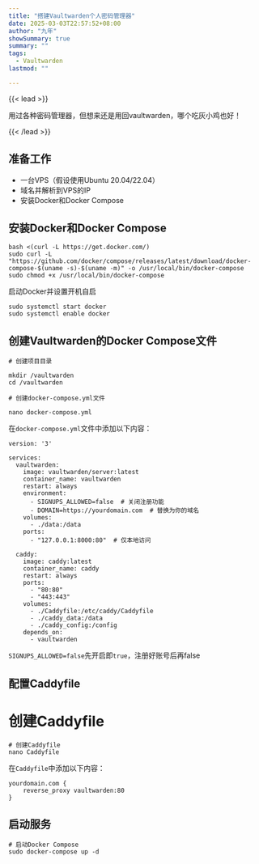 ```yaml
---
title: "搭建Vaultwarden个人密码管理器"
date: 2025-03-03T22:57:52+08:00
author: "九年"
showSummary: true
summary: ""
tags:
  - Vaultwarden
lastmod: ""

---
```


{{< lead >}}

用过各种密码管理器，但想来还是用回vaultwarden，哪个吃灰小鸡也好！

{{< /lead >}}

## 准备工作

- 一台VPS（假设使用Ubuntu 20.04/22.04）
- 域名并解析到VPS的IP
- 安装Docker和Docker Compose

## 安装Docker和Docker Compose

```
bash <(curl -L https://get.docker.com/)
sudo curl -L "https://github.com/docker/compose/releases/latest/download/docker-compose-$(uname -s)-$(uname -m)" -o /usr/local/bin/docker-compose
sudo chmod +x /usr/local/bin/docker-compose
```

启动Docker并设置开机自启

```
sudo systemctl start docker
sudo systemctl enable docker
```

## 创建Vaultwarden的Docker Compose文件

```
# 创建项目目录

mkdir /vaultwarden
cd /vaultwarden

# 创建docker-compose.yml文件

nano docker-compose.yml
```

在`docker-compose.yml`文件中添加以下内容：

```
version: '3'

services:
  vaultwarden:
    image: vaultwarden/server:latest
    container_name: vaultwarden
    restart: always
    environment:
      - SIGNUPS_ALLOWED=false  # 关闭注册功能
      - DOMAIN=https://yourdomain.com  # 替换为你的域名
    volumes:
      - ./data:/data
    ports:
      - "127.0.0.1:8000:80"  # 仅本地访问

  caddy:
    image: caddy:latest
    container_name: caddy
    restart: always
    ports:
      - "80:80"
      - "443:443"
    volumes:
      - ./Caddyfile:/etc/caddy/Caddyfile
      - ./caddy_data:/data
      - ./caddy_config:/config
    depends_on:
      - vaultwarden
```

`SIGNUPS_ALLOWED=false`先开启即`true`，注册好账号后再false

## 配置Caddyfile

# 创建Caddyfile
```
# 创建Caddyfile
nano Caddyfile
```

在`Caddyfile`中添加以下内容：

```
yourdomain.com {
    reverse_proxy vaultwarden:80
}
```

##  启动服务

```
# 启动Docker Compose
sudo docker-compose up -d
```